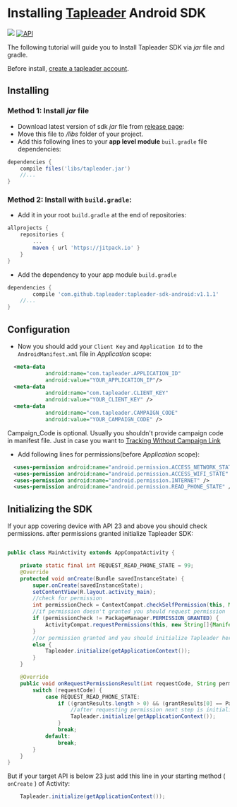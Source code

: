 # Installing [Tapleader](http://tapleader.com) Android SDK 

[![](https://jitpack.io/v/tapleader/tapleader-sdk-android.svg)](https://jitpack.io/#tapleader/tapleader-sdk-android) [![API](https://img.shields.io/badge/API-15%2B-blue.svg?style=flat)](https://android-arsenal.com/api?level=15)

The following tutorial will guide you to Install Tapleader SDK via *jar* file and gradle.

Before install, [create a tapleader account](http://tapleader.com/account/register).

## Installing

### Method 1: Install *jar* file

* Download latest version of sdk *jar* file from [release page](https://github.com/tapleader/tapleader-sdk-android/releases):
* Move this file to */libs* folder of your project.
* Add this following lines to your **app level module** `buil.gradle` file dependencies:
```gradle
dependencies {
    compile files('libs/tapleader.jar')
    //...
}
```
### Method 2: Install with `build.gradle`:

* Add it in your root `build.gradle` at the end of repositories:
```gradle
allprojects {
	repositories {
		...
		maven { url 'https://jitpack.io' }
	}
}
```
* Add the dependency to your app module `build.gradle`
```gradle
dependencies {
        compile 'com.github.tapleader:tapleader-sdk-android:v1.1.1'
	//...
}
```

## Configuration

* Now you should add your `Client Key` and `Application Id` to the `AndroidManifest.xml` file in *Application* scope:	
```xml
  <meta-data
            android:name="com.tapleader.APPLICATION_ID"
            android:value="YOUR_APPLICATION_IP"/>
  <meta-data
            android:name="com.tapleader.CLIENT_KEY"
            android:value="YOUR_CLIENT_KEY" />
  <meta-data
            android:name="com.tapleader.CAMPAIGN_CODE"
            android:value="YOUR_CAMPAIGN_CODE" />
 ```
 Campaign_Code is optional. Usually you shouldn't provide campaign code in manifest file. Just in case you want to [Tracking Without Campaign Link](https://tapleader.com/docs/no-link-tracking)
* Add following lines for permissions(before *Application* scope):

```xml
  <uses-permission android:name="android.permission.ACCESS_NETWORK_STATE" />
  <uses-permission android:name="android.permission.ACCESS_WIFI_STATE" />
  <uses-permission android:name="android.permission.INTERNET" />
  <uses-permission android:name="android.permission.READ_PHONE_STATE" />
```

## Initializing the SDK


If your app covering device with API 23 and above you should check permissions. after permissions granted initialize Tapleader SDK:

```java

public class MainActivity extends AppCompatActivity {

    private static final int REQUEST_READ_PHONE_STATE = 99;
    @Override
    protected void onCreate(Bundle savedInstanceState) {
        super.onCreate(savedInstanceState);
        setContentView(R.layout.activity_main);
        //check for permission
        int permissionCheck = ContextCompat.checkSelfPermission(this, Manifest.permission.READ_PHONE_STATE);
        //if permission doesn't granted you should request permission
        if (permissionCheck != PackageManager.PERMISSION_GRANTED) {
            ActivityCompat.requestPermissions(this, new String[]{Manifest.permission.READ_PHONE_STATE}, REQUEST_READ_PHONE_STATE);
        }
        //or permission granted and you should initialize Tapleader here
        else {
            Tapleader.initialize(getApplicationContext());
        }
    }

    @Override
    public void onRequestPermissionsResult(int requestCode, String permissions[], int[] grantResults) {
        switch (requestCode) {
            case REQUEST_READ_PHONE_STATE:
                if ((grantResults.length > 0) && (grantResults[0] == PackageManager.PERMISSION_GRANTED)) {
                    //after requesting permission next step is initializing SDK
                    Tapleader.initialize(getApplicationContext());
                }
                break;
            default:
                break;
        }
    }
}
```

But if your target API is below 23 just add this line in your starting method ( `onCreate`  ) of Activity:

```java
    Tapleader.initialize(getApplicationContext());

```
